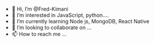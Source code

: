 - 👋 Hi, I’m @Fred-Kimani
- 👀 I’m interested in JavaScript, python....
- 🌱 I’m currently learning Node js, MongoDB, React Native
- 💞️ I’m looking to collaborate on ...
- 📫 How to reach me ...

<!---
Fred-Kimani/Fred-Kimani is a ✨ special ✨ repository because its `README.md` (this file) appears on your GitHub profile.
You can click the Preview link to take a look at your changes.
--->

